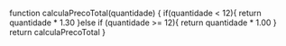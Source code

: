 function calculaPrecoTotal(quantidade) {
 if(quantidade < 12){
   return quantidade * 1.30
   }else if (quantidade >= 12){
     return quantidade * 1.00
   }
     return calculaPrecoTotal
}
